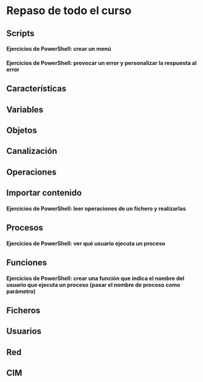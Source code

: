 # Repaso de todo el curso

## Scripts
#### Ejercicios de PowerShell: crear un menú
#### Ejercicios de PowerShell: provocar un error y personalizar la respuesta al error
## Características
## Variables
## Objetos
## Canalización
## Operaciones
## Importar contenido
#### Ejercicios de PowerShell: leer operaciones de un fichero y realizarlas
## Procesos
#### Ejercicios de PowerShell: ver qué usuario ejecuta un proceso
## Funciones
#### Ejercicios de PowerShell: crear una función que indica el nombre del usuario que ejecuta un proceso (pasar el nombre de proceso como parámetro)
## Ficheros
## Usuarios
## Red
## CIM
